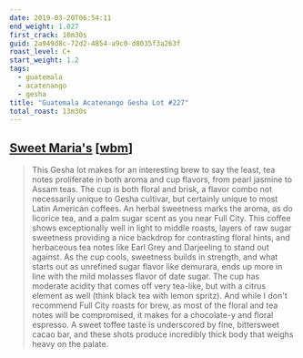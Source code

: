 ```yaml
--- 
date: 2019-03-20T06:54:11
end_weight: 1.027
first_crack: 10m30s
guid: 2a949d8c-72d2-4854-a9c0-d8035f3a263f
roast_level: C+
start_weight: 1.2
tags: 
  - guatemala
  - acatenango
  - gesha
title: "Guatemala Acatenango Gesha Lot #227"
total_roast: 13m30s
---
```


## [Sweet Maria's][sm] [[wbm][wbm]]

[sm]: https://www.sweetmarias.com/guatemala-acatenango-gesha-lot-227.html

[wbm]: https://web.archive.org/web/20180810132905/https://www.sweetmarias.com/guatemala-acatenango-gesha-lot-227.html

> This Gesha lot makes for an interesting brew to say the least, tea notes
> proliferate in both aroma and cup flavors, from pearl jasmine to Assam teas.
> The cup is both floral and brisk, a flavor combo not necessarily unique to
> Gesha cultivar, but certainly unique to most Latin American coffees. An herbal
> sweetness marks the aroma, as do licorice tea, and a palm sugar scent as you
> near Full City. This coffee shows exceptionally well in light to middle
> roasts, layers of raw sugar sweetness providing a nice backdrop for
> contrasting floral hints, and herbaceous tea notes like Earl Grey and
> Darjeeling to stand out against. As the cup cools, sweetness builds in
> strength, and what starts out as unrefined sugar flavor like demurara, ends up
> more in line with the mild molasses flavor of date sugar. The cup has moderate
> acidity that comes off very tea-like, but with a citrus element as well (think
> black tea with lemon spritz).  And while I don't recommend Full City roasts
> for brew, as most of the floral and tea notes will be compromised, it makes
> for a chocolate-y and floral espresso. A sweet toffee taste is underscored by
> fine, bittersweet cacao bar, and these shots produce incredibly thick body
> that weighs heavy on the palate.
